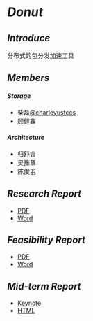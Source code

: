 # *Donut*

## *Introduce*

分布式的包分发加速工具

## *Members*
#### *Storage*
-    柴磊[@charleyustccs](https://github.com/charleyustccs)
-    顾健鑫
#### *Architecture*
-    归舒睿
-    吴豫章
-    陈俊羽

## *Research Report*

- [PDF](docs/ResearchReport/分布式包分发系统调研报告.pdf)
- [Word](docs/ResearchReport/分布式包分发系统调研报告.docx)

## *Feasibility Report*

- [PDF](docs/FeasibilityReport/可行性分析.pdf)
- [Word](docs/FeasibilityReport/可行性分析.docx)

## *Mid-term Report*

- [Keynote](docs/Mid-termReport/donut.key)
- [HTML](docs/Mid-termReport/donut)



